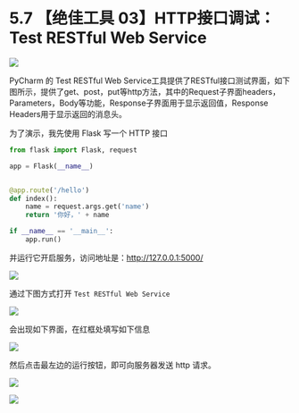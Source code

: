 # 5.7 【绝佳工具 03】HTTP接口调试：Test RESTful Web Service

![](http://image.iswbm.com/20200804124133.png)

PyCharm 的 Test RESTful Web Service工具提供了RESTful接口测试界面，如下图所示，提供了get、post，put等http方法，其中的Request子界面headers，Parameters，Body等功能，Response子界面用于显示返回值，Response Headers用于显示返回的消息头。

为了演示，我先使用 Flask 写一个 HTTP 接口

```python
from flask import Flask, request

app = Flask(__name__)


@app.route('/hello')
def index():
    name = request.args.get('name')
    return '你好，' + name

if __name__ == '__main__':
    app.run()
```

并运行它开启服务，访问地址是：http://127.0.0.1:5000/

![](http://image.iswbm.com/20200825075118.png)

通过下图方式打开 `Test RESTful Web Service`

![](http://image.iswbm.com/20200825073354.png)

会出现如下界面，在红框处填写如下信息

![](http://image.iswbm.com/20200825075226.png)

然后点击最左边的运行按钮，即可向服务器发送 http 请求。

![](http://image.iswbm.com/20200825075434.png)

![](http://image.iswbm.com/20200607174235.png)